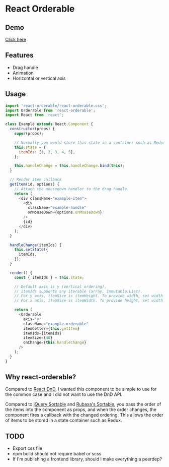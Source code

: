 # React Orderable
## Demo
[Click here](http://clariussystems.github.io/react-orderable)

## Features
- Drag handle
- Animation
- Horizontal or vertical axis

## Usage
```javascript
import 'react-orderable/react-orderable.css';
import Orderable from 'react-orderable';
import React from 'react';

class Example extends React.Component {
  constructor(props) {
    super(props);

    // Normally you would store this state in a container such as Redux.
    this.state = {
      itemIds: [1, 2, 3, 4, 5],
    };

    this.handleChange = this.handleChange.bind(this);
  }

  // Render item callback
  getItem(id, options) {
    // Attach the mousedown handler to the drag handle.
    return (
      <div className="example-item">
        <div
          className="example-handle"
          onMouseDown={options.onMouseDown}
        />
        {id}
      </div>
    );
  }

  handleChange(itemIds) {
    this.setState({
      itemIds,
    });
  }

  render() {
    const { itemIds } = this.state;

    // Default axis is y (vertical ordering).
    // itemIds supports any iterable (array, Immutable.List).
    // For y axis, itemSize is itemHeight. To provide width, set width via the className.
    // For x axis, itemSize is itemWidth. To provide height, set width via the className.

    return (
      <Orderable
        axis="y"
        className="example-orderable"
        itemGetter={this.getItem}
        itemIds={itemIds}
        itemSize={40}
        onChange={this.handleChange}
      />
    );
  }
}
```

## Why react-orderable?
Compared to [React DnD](https://github.com/gaearon/react-dnd), I wanted this component to be simple to use for the common case and I did not want to use the DnD API.

Compared to [jQuery Sortable](https://jqueryui.com/sortable) and [Rubaxa's Sortable](https://rubaxa.github.io/Sortable), you pass the order of the items into the component as props, and when the order changes, the component fires a callback with the changed ordering. This allows the order of items to be stored in a state container such as Redux.

## TODO
- Export css file
- npm build should not require babel or scss
- If I'm publishing a frontend library, should I make everything a peerdep?

